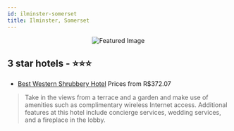 ```yaml
---
id: ilminster-somerset
title: Ilminster, Somerset
---
```


<center><img src="https://i.travelapi.com/hotels/1000000/20000/12800/12792/f94448d8_z.jpg" alt="Featured Image" /></center>


##  3 star hotels - ⭐️⭐️⭐️

-    [Best Western Shrubbery Hotel](https://us.hurb.com/hotels/ilminster/best-western-shrubbery-hotel-JNP-JP110232?cmp=18055) Prices from R$372.07
   > Take in the views from a terrace and a garden and make use of amenities such as complimentary wireless Internet access. Additional features at this hotel include concierge services, wedding services, and a fireplace in the lobby.
